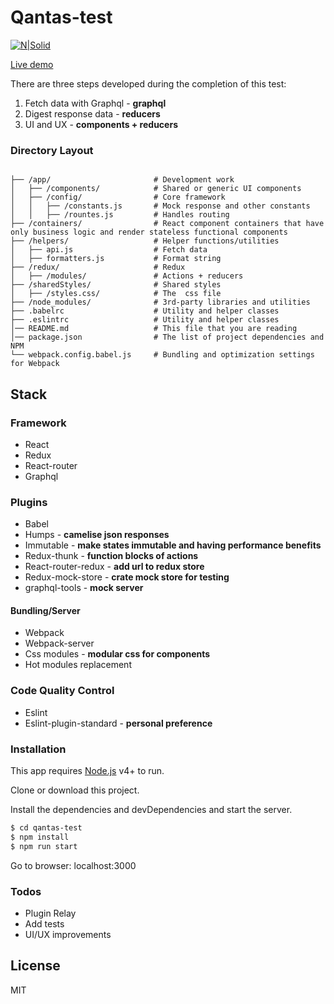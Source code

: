# Qantas-test


[![N|Solid](https://cldup.com/dTxpPi9lDf.thumb.png)](https://nodesource.com/products/nsolid)

[Live demo](https://qantas-test.firebaseapp.com)

There are three steps developed during the completion of this test:

1. Fetch data with Graphql - **graphql**
2. Digest response data - **reducers**
3. UI and UX - **components + reducers**

### Directory Layout

```shell

├── /app/                       # Development work
│   ├── /components/            # Shared or generic UI components
│   ├── /config/                # Core framework
│   │   ├── /constants.js       # Mock response and other constants
│   │   ├── /rountes.js         # Handles routing 
├── /containers/                # React component containers that have only business logic and render stateless functional components
├── /helpers/                   # Helper functions/utilities
│   ├── api.js                  # Fetch data
│   ├── formatters.js           # Format string
├── /redux/                     # Redux
│   ├── /modules/               # Actions + reducers
├── /sharedStyles/              # Shared styles
│   ├── /styles.css/            # The  css file
├── /node_modules/              # 3rd-party libraries and utilities
├── .babelrc                    # Utility and helper classes
├── .eslintrc                   # Utility and helper classes
│── README.md                   # This file that you are reading
│── package.json                # The list of project dependencies and NPM 
└── webpack.config.babel.js     # Bundling and optimization settings for Webpack
```

## Stack

### Framework
- React
- Redux
- React-router
- Graphql

### Plugins
- Babel
- Humps - **camelise json responses**
- Immutable - **make states immutable and having performance benefits**
- Redux-thunk - **function blocks of actions**
- React-router-redux - **add url to redux store**
- Redux-mock-store - **crate mock store for testing**
- graphql-tools - **mock server**

#### Bundling/Server
- Webpack
- Webpack-server
- Css modules - **modular css for components**
- Hot modules replacement

### Code Quality Control
- Eslint
- Eslint-plugin-standard - **personal preference**

### Installation

This app requires [Node.js](https://nodejs.org/) v4+ to run.

Clone or download this project.

Install the dependencies and devDependencies and start the server.

```sh
$ cd qantas-test
$ npm install
$ npm run start
```

Go to browser: localhost:3000

### Todos

 - Plugin Relay
 - Add tests
 - UI/UX improvements

License
----

MIT
